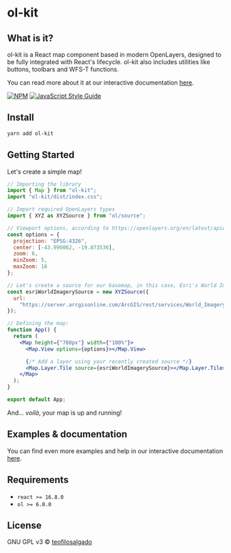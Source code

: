 # ol-kit

## What is it?

ol-kit is a React map component based in modern OpenLayers, designed to be fully integrated with React's lifecycle. ol-kit also includes utilities like buttons, toolbars and WFS-T functions.

You can read more about it at our interactive documentation [here](https://teofilosalgado.github.io/ol-kit).

[![NPM](https://img.shields.io/npm/v/ol-kit.svg)](https://www.npmjs.com/package/ol-kit) [![JavaScript Style Guide](https://img.shields.io/badge/code_style-standard-brightgreen.svg)](https://standardjs.com)

## Install

```bash
yarn add ol-kit
```

## Getting Started

Let's create a simple map!

```jsx
// Importing the library
import { Map } from "ol-kit";
import "ol-kit/dist/index.css";

// Import required OpenLayers types
import { XYZ as XYZSource } from "ol/source";

// Viewport options, according to https://openlayers.org/en/latest/apidoc/module-ol_View.html#~ViewOptions
const options = {
  projection: "EPSG:4326",
  center: [-43.990062, -19.873536],
  zoom: 6,
  minZoom: 5,
  maxZoom: 16
};

// Let's create a source for our basemap, in this case, Esri's World Imagery
const esriWorldImagerySource = new XYZSource({
  url:
    "https://server.arcgisonline.com/ArcGIS/rest/services/World_Imagery/MapServer/tile/{z}/{y}/{x}"
});

// Defining the map:
function App() {
  return (
    <Map height={"700px"} width={"100%"}>
      <Map.View options={options}></Map.View>

      {/* Add a layer using your recently created source */}
      <Map.Layer.Tile source={esriWorldImagerySource}></Map.Layer.Tile>
    </Map>
  );
}

export default App;
```

And... _voilà_, your map is up and running!

## Examples & documentation

You can find even more examples and help in our interactive documentation [here](https://teofilosalgado.github.io/ol-kit).

## Requirements

- `react >= 16.8.0`
- `ol >= 6.0.0`

## License

GNU GPL v3 © [teofilosalgado](https://github.com/teofilosalgado)
